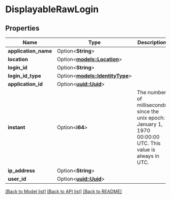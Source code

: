 # DisplayableRawLogin

## Properties

Name | Type | Description | Notes
------------ | ------------- | ------------- | -------------
**application_name** | Option<**String**> |  | [optional]
**location** | Option<[**models::Location**](Location.md)> |  | [optional]
**login_id** | Option<**String**> |  | [optional]
**login_id_type** | Option<[**models::IdentityType**](IdentityType.md)> |  | [optional]
**application_id** | Option<[**uuid::Uuid**](uuid::Uuid.md)> |  | [optional]
**instant** | Option<**i64**> | The number of milliseconds since the unix epoch: January 1, 1970 00:00:00 UTC. This value is always in UTC. | [optional]
**ip_address** | Option<**String**> |  | [optional]
**user_id** | Option<[**uuid::Uuid**](uuid::Uuid.md)> |  | [optional]

[[Back to Model list]](../README.md#documentation-for-models) [[Back to API list]](../README.md#documentation-for-api-endpoints) [[Back to README]](../README.md)


